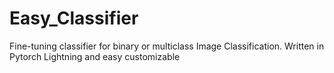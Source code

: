 # Easy_Classifier
Fine-tuning classifier for binary or multiclass Image Classification. Written in Pytorch Lightning and easy customizable
